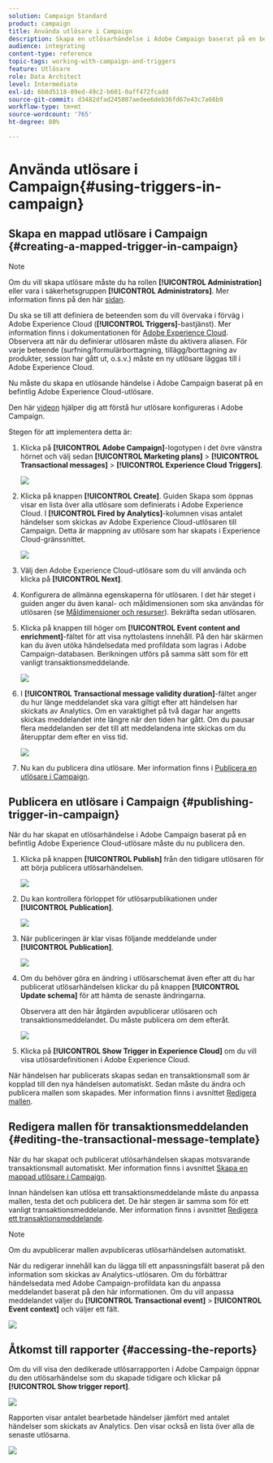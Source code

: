 ```yaml
---
solution: Campaign Standard
product: campaign
title: Använda utlösare i Campaign
description: Skapa en utlösarhändelse i Adobe Campaign baserat på en befintlig Adobe Experience Cloud-utlösare.
audience: integrating
content-type: reference
topic-tags: working-with-campaign-and-triggers
feature: Utlösare
role: Data Architect
level: Intermediate
exl-id: 6b8d5118-89ed-49c2-b601-0aff472fcadd
source-git-commit: d3482dfad245807aedee6deb36fd67e43c7a66b9
workflow-type: tm+mt
source-wordcount: '765'
ht-degree: 80%

---
```


# Använda utlösare i Campaign{#using-triggers-in-campaign}

## Skapa en mappad utlösare i Campaign {#creating-a-mapped-trigger-in-campaign}

>[!NOTE]
>
>Om du vill skapa utlösare måste du ha rollen **[!UICONTROL Administration]** eller vara i säkerhetsgruppen **[!UICONTROL Administrators]**. Mer information finns på den här [sidan](../../administration/using/list-of-roles.md).

Du ska se till att definiera de beteenden som du vill övervaka i förväg i Adobe Experience Cloud (**[!UICONTROL Triggers]**-bastjänst). Mer information finns i dokumentationen för [Adobe Experience Cloud](https://experienceleague.adobe.com/docs/core-services/interface/activation/triggers.html). Observera att när du definierar utlösaren måste du aktivera aliasen. För varje beteende (surfning/formulärborttagning, tillägg/borttagning av produkter, session har gått ut, o.s.v.) måste en ny utlösare läggas till i Adobe Experience Cloud.

Nu måste du skapa en utlösande händelse i Adobe Campaign baserat på en befintlig Adobe Experience Cloud-utlösare.

Den här [videon](https://helpx.adobe.com/marketing-cloud/how-to/email-marketing.html#step-two) hjälper dig att förstå hur utlösare konfigureras i Adobe Campaign.

Stegen för att implementera detta är:

1. Klicka på **[!UICONTROL Adobe Campaign]**-logotypen i det övre vänstra hörnet och välj sedan **[!UICONTROL Marketing plans]** > **[!UICONTROL Transactional messages]** > **[!UICONTROL Experience Cloud Triggers]**.

   ![](assets/remarketing_1.png)

1. Klicka på knappen **[!UICONTROL Create]**. Guiden Skapa som öppnas visar en lista över alla utlösare som definierats i Adobe Experience Cloud. I **[!UICONTROL Fired by Analytics]**-kolumnen visas antalet händelser som skickas av Adobe Experience Cloud-utlösaren till Campaign. Detta är mappning av utlösare som har skapats i Experience Cloud-gränssnittet.

   ![](assets/remarketing_2.png)

1. Välj den Adobe Experience Cloud-utlösare som du vill använda och klicka på **[!UICONTROL Next]**.
1. Konfigurera de allmänna egenskaperna för utlösaren. I det här steget i guiden anger du även kanal- och måldimensionen som ska användas för utlösaren (se [Måldimensioner och resurser](../../automating/using/query.md#targeting-dimensions-and-resources)). Bekräfta sedan utlösaren.
1. Klicka på knappen till höger om **[!UICONTROL Event content and enrichment]**-fältet för att visa nyttolastens innehåll. På den här skärmen kan du även utöka händelsedata med profildata som lagras i Adobe Campaign-databasen. Berikningen utförs på samma sätt som för ett vanligt transaktionsmeddelande.

   ![](assets/remarketing_3.png)

1. I **[!UICONTROL Transactional message validity duration]**-fältet anger du hur länge meddelandet ska vara giltigt efter att händelsen har skickats av Analytics. Om en varaktighet på två dagar har angetts skickas meddelandet inte längre när den tiden har gått. Om du pausar flera meddelanden ser det till att meddelandena inte skickas om du återupptar dem efter en viss tid.

   ![](assets/remarketing_4.png)

1. Nu kan du publicera dina utlösare. Mer information finns i [Publicera en utlösare i Campaign](../../integrating/using/using-triggers-in-campaign.md#publishing-trigger-in-campaign).

## Publicera en utlösare i Campaign {#publishing-trigger-in-campaign}

När du har skapat en utlösarhändelse i Adobe Campaign baserat på en befintlig Adobe Experience Cloud-utlösare måste du nu publicera den.

1. Klicka på knappen **[!UICONTROL Publish]** från den tidigare utlösaren för att börja publicera utlösarhändelsen.

   ![](assets/trigger_publish_1.png)

1. Du kan kontrollera förloppet för utlösarpublikationen under **[!UICONTROL Publication]**.

   ![](assets/trigger_publish_2.png)

1. När publiceringen är klar visas följande meddelande under **[!UICONTROL Publication]**.

   ![](assets/trigger_publish_3.png)

1. Om du behöver göra en ändring i utlösarschemat även efter att du har publicerat utlösarhändelsen klickar du på knappen **[!UICONTROL Update schema]** för att hämta de senaste ändringarna.

   Observera att den här åtgärden avpublicerar utlösaren och transaktionsmeddelandet. Du måste publicera om dem efteråt.

   ![](assets/trigger_publish_4.png)

1. Klicka på **[!UICONTROL Show Trigger in Experience Cloud]** om du vill visa utlösardefinitionen i Adobe Experience Cloud.

När händelsen har publicerats skapas sedan en transaktionsmall som är kopplad till den nya händelsen automatiskt. Sedan måste du ändra och publicera mallen som skapades. Mer information finns i avsnittet [Redigera mallen](../../start/using/marketing-activity-templates.md).

## Redigera mallen för transaktionsmeddelanden {#editing-the-transactional-message-template}

När du har skapat och publicerat utlösarhändelsen skapas motsvarande transaktionsmall automatiskt. Mer information finns i avsnittet [Skapa en mappad utlösare i Campaign](#creating-a-mapped-trigger-in-campaign).

Innan händelsen kan utlösa ett transaktionsmeddelande måste du anpassa mallen, testa det och publicera det. De här stegen är samma som för ett vanligt transaktionsmeddelande. Mer information finns i avsnittet [Redigera ett transaktionsmeddelande](../../channels/using/editing-transactional-message.md).

>[!NOTE]
>
>Om du avpublicerar mallen avpubliceras utlösarhändelsen automatiskt.

När du redigerar innehåll kan du lägga till ett anpassningsfält baserat på den information som skickas av Analytics-utlösaren. Om du förbättrar händelsedata med Adobe Campaign-profildata kan du anpassa meddelandet baserat på den här informationen. Om du vill anpassa meddelandet väljer du **[!UICONTROL Transactional event]** > **[!UICONTROL Event context]** och väljer ett fält.

![](assets/remarketing_8.png)

## Åtkomst till rapporter {#accessing-the-reports}

Om du vill visa den dedikerade utlösarrapporten i Adobe Campaign öppnar du den utlösarhändelse som du skapade tidigare och klickar på **[!UICONTROL Show trigger report]**.

![](assets/remarketing_9.png)

Rapporten visar antalet bearbetade händelser jämfört med antalet händelser som skickats av Analytics. Den visar också en lista över alla de senaste utlösarna.

![](assets/trigger_uc_browse_14.png)
